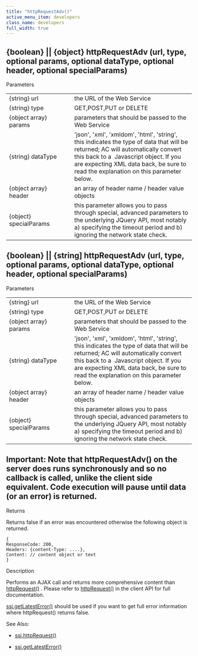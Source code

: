 ```yaml
---
title: "httpRequestAdv()"
active_menu_item: developers
class_name: developers
full_width: true
---
```



## {boolean} || {object} httpRequestAdv (url, type, optional params, optional dataType, optional header, optional specialParams)

Parameters

<table>
<tr>
<td width="199">
{string} url

</td>
<td width="10">
</td>
<td width="671">
the URL of the Web Service

</td>
</tr>
<tr>
<td width="199">
{string} type

</td>
<td width="10">
</td>
<td width="671">
GET,POST,PUT or DELETE

</td>
</tr>
<tr>
<td width="199">
{object array} params

</td>
<td width="10">
</td>
<td width="671">
parameters that should be passed to the Web Service

</td>
</tr>
<tr>
<td width="199">
{string} dataType

</td>
<td width="10">
</td>
<td width="671">
'json', 'xml', 'xmldom', 'html', 'string', this indicates the type of data that will be returned; AC will automatically convert this back to a  Javascript object. If you are expecting XML data back, be sure to read the explanation on this parameter below.

</td>
</tr>
<tr>
<td width="199">
{object array} header

</td>
<td width="10">
</td>
<td width="671">
an array of header name / header value objects

</td>
</tr>
<tr>
<td width="199">
{object} specialParams

</td>
<td width="10">
</td>
<td width="671">
this parameter allows you to pass through special, advanced parameters to the underlying JQuery API, most notably a) specifying the timeout period and b) ignoring the network state check.

</td>
</tr>
</table>

## {boolean} || {string] httpRequestAdv (url, type, optional params, optional dataType, optional header, optional specialParams)

Parameters

<table>
<tr>
<td width="199">
{string} url

</td>
<td width="10">
</td>
<td width="671">
the URL of the Web Service

</td>
</tr>
<tr>
<td width="199">
{string} type

</td>
<td width="10">
</td>
<td width="671">
GET,POST,PUT or DELETE

</td>
</tr>
<tr>
<td width="199">
{object array} params

</td>
<td width="10">
</td>
<td width="671">
parameters that should be passed to the Web Service

</td>
</tr>
<tr>
<td width="199">
{string} dataType

</td>
<td width="10">
</td>
<td width="671">
'json', 'xml', 'xmldom', 'html', 'string', this indicates the type of data that will be returned; AC will automatically convert this back to a  Javascript object. If you are expecting XML data back, be sure to read the explanation on this parameter below.

</td>
</tr>
<tr>
<td width="199">
{object array} header

</td>
<td width="10">
</td>
<td width="671">
an array of header name / header value objects

</td>
</tr>
<tr>
<td width="199">
{object} specialParams

</td>
<td width="10">
</td>
<td width="671">
this parameter allows you to pass through special, advanced parameters to the underlying JQuery API, most notably a) specifying the timeout period and b) ignoring the network state check.

</td>
</tr>
</table>

## Important: Note that httpRequestAdv() on the server does runs synchronously and so no callback is called, unlike the client side equivalent. Code execution will pause until data (or an error) is returned.

Returns

Returns false if an error was encountered otherwise the following object is returned.

    {
    ResponseCode: 200,
    Headers: {content-Type: ....},
    Content: // content object or text
    }
   

Description

Performs an AJAX call and returns more comprehensive content than [httpRequest()](httprequest2.htm) . Please refer to [httpRequest()](../../../client-api/soap-restful-ajax-calls/httprequest.htm) in the client API for full documentation.

[ssj.getLatestError()](../miscellaneous/getlatesterror.htm) should be used if you want to get full error information where httpRequest() returns false.

See Also:

 - [ssj.httpRequest()](httprequest2.htm)

 - [ssj.getLatestError()](../miscellaneous/getlatesterror.htm)


